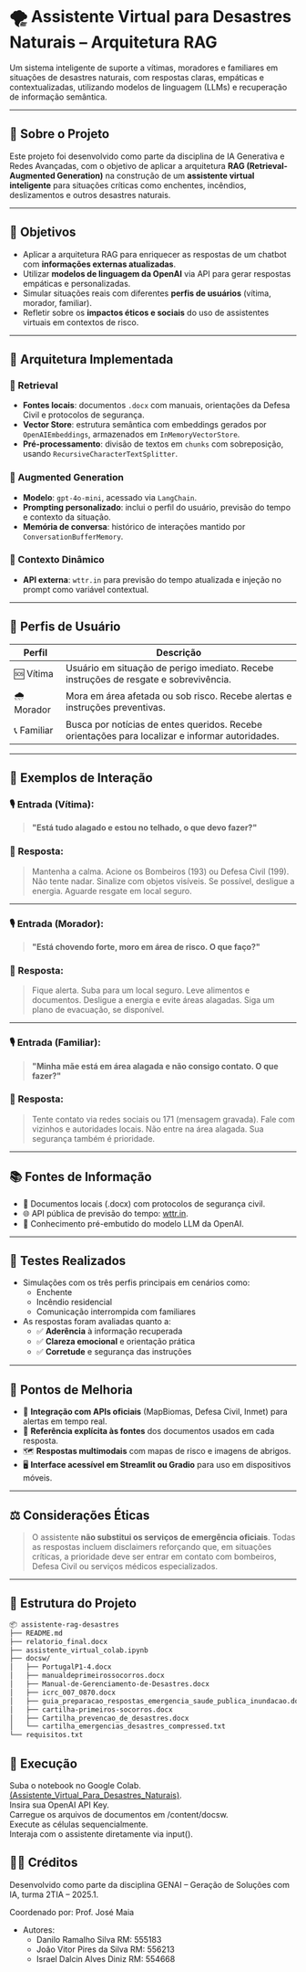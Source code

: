 # 🌪️ Assistente Virtual para Desastres Naturais – Arquitetura RAG

Um sistema inteligente de suporte a vítimas, moradores e familiares em situações de desastres naturais, com respostas claras, empáticas e contextualizadas, utilizando modelos de linguagem (LLMs) e recuperação de informação semântica.

---

## 📌 Sobre o Projeto

Este projeto foi desenvolvido como parte da disciplina de IA Generativa e Redes Avançadas, com o objetivo de aplicar a arquitetura **RAG (Retrieval-Augmented Generation)** na construção de um **assistente virtual inteligente** para situações críticas como enchentes, incêndios, deslizamentos e outros desastres naturais.

---

## 🎯 Objetivos

- Aplicar a arquitetura RAG para enriquecer as respostas de um chatbot com **informações externas atualizadas**.
- Utilizar **modelos de linguagem da OpenAI** via API para gerar respostas empáticas e personalizadas.
- Simular situações reais com diferentes **perfis de usuários** (vítima, morador, familiar).
- Refletir sobre os **impactos éticos e sociais** do uso de assistentes virtuais em contextos de risco.

---

## 🧠 Arquitetura Implementada

### 🔹 Retrieval
- **Fontes locais**: documentos `.docx` com manuais, orientações da Defesa Civil e protocolos de segurança.
- **Vector Store**: estrutura semântica com embeddings gerados por `OpenAIEmbeddings`, armazenados em `InMemoryVectorStore`.
- **Pré-processamento**: divisão de textos em `chunks` com sobreposição, usando `RecursiveCharacterTextSplitter`.

### 🔹 Augmented Generation
- **Modelo**: `gpt-4o-mini`, acessado via `LangChain`.
- **Prompting personalizado**: inclui o perfil do usuário, previsão do tempo e contexto da situação.
- **Memória de conversa**: histórico de interações mantido por `ConversationBufferMemory`.

### 🔹 Contexto Dinâmico
- **API externa**: `wttr.in` para previsão do tempo atualizada e injeção no prompt como variável contextual.

---

## 👥 Perfis de Usuário

| Perfil     | Descrição                                                                 |
|------------|---------------------------------------------------------------------------|
| 🆘 Vítima   | Usuário em situação de perigo imediato. Recebe instruções de resgate e sobrevivência. |
| 🌧️ Morador | Mora em área afetada ou sob risco. Recebe alertas e instruções preventivas.   |
| 📞 Familiar | Busca por notícias de entes queridos. Recebe orientações para localizar e informar autoridades. |

---

## 💬 Exemplos de Interação

### 🎙️ Entrada (Vítima):
> **"Está tudo alagado e estou no telhado, o que devo fazer?"**

### 🤖 Resposta:
> Mantenha a calma. Acione os Bombeiros (193) ou Defesa Civil (199). Não tente nadar. Sinalize com objetos visíveis. Se possível, desligue a energia. Aguarde resgate em local seguro.

---

### 🎙️ Entrada (Morador):
> **"Está chovendo forte, moro em área de risco. O que faço?"**

### 🤖 Resposta:
> Fique alerta. Suba para um local seguro. Leve alimentos e documentos. Desligue a energia e evite áreas alagadas. Siga um plano de evacuação, se disponível.

---

### 🎙️ Entrada (Familiar):
> **"Minha mãe está em área alagada e não consigo contato. O que fazer?"**

### 🤖 Resposta:
> Tente contato via redes sociais ou 171 (mensagem gravada). Fale com vizinhos e autoridades locais. Não entre na área alagada. Sua segurança também é prioridade.

---

## 📚 Fontes de Informação

- 📄 Documentos locais (.docx) com protocolos de segurança civil.
- 🌐 API pública de previsão do tempo: [wttr.in](https://wttr.in).
- 🤖 Conhecimento pré-embutido do modelo LLM da OpenAI.

---

## 🧪 Testes Realizados

- Simulações com os três perfis principais em cenários como:
  - Enchente
  - Incêndio residencial
  - Comunicação interrompida com familiares
- As respostas foram avaliadas quanto a:
  - ✅ **Aderência** à informação recuperada
  - ✅ **Clareza emocional** e orientação prática
  - ✅ **Corretude** e segurança das instruções

---

## 🧩 Pontos de Melhoria

- 🔄 **Integração com APIs oficiais** (MapBiomas, Defesa Civil, Inmet) para alertas em tempo real.
- 📎 **Referência explícita às fontes** dos documentos usados em cada resposta.
- 🗺️ **Respostas multimodais** com mapas de risco e imagens de abrigos.
- 🖥️ **Interface acessível em Streamlit ou Gradio** para uso em dispositivos móveis.

---

## ⚖️ Considerações Éticas

> O assistente **não substitui os serviços de emergência oficiais**. Todas as respostas incluem disclaimers reforçando que, em situações críticas, a prioridade deve ser entrar em contato com bombeiros, Defesa Civil ou serviços médicos especializados.

---

## 📁 Estrutura do Projeto
```bash
📦 assistente-rag-desastres
├── README.md
├── relatorio_final.docx
├── assistente_virtual_colab.ipynb
├── docsw/
│   ├── PortugalP1-4.docx
│   ├── manualdeprimeirossocorros.docx
│   ├── Manual-de-Gerenciamento-de-Desastres.docx
│   ├── icrc_007_0870.docx
│   ├── guia_preparacao_respostas_emergencia_saude_publica_inundacao.docx
│   ├── cartilha-primeiros-socorros.docx
│   ├── Cartilha_prevencao_de_desastres.docx
│   └── cartilha_emergencias_desastres_compressed.txt
└── requisitos.txt
```
## 🚀 Execução
Suba o notebook no Google Colab. [(Assistente_Virtual_Para_Desastres_Naturais)](https://colab.research.google.com/drive/1p_5ZCDpaA8EDqkkxtN_ON4Ui_5yhqnbD?usp=sharing).  
Insira sua OpenAI API Key.  
Carregue os arquivos de documentos em /content/docsw.  
Execute as células sequencialmente.  
Interaja com o assistente diretamente via input().

## 👨‍🏫 Créditos
Desenvolvido como parte da disciplina GENAI – Geração de Soluções com IA, turma 2TIA – 2025.1.

Coordenado por: Prof. José Maia
- Autores: 
    - Danilo Ramalho Silva RM: 555183
    - João Vitor Pires da Silva RM: 556213
    - Israel Dalcin Alves Diniz RM: 554668
